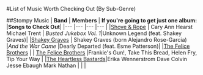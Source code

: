 #List of Music Worth Checking Out (By Sub-Genre)

##Stompy Music
| **Band**  	|  **Members** 	|   **If you're going to get just one album:**  |**Songs to Check Out**|
|--- |--- |--- |--- |
|[Shove & Rope](https://en.wikipedia.org/wiki/Shovels_%26_Rope) 	| Cary Ann Hearst  Michael Trent   	| *Busted Jukebox Vol. 1*|Unknown Legend (feat. Shakey Graves)|
|[Shakey Graves](https://en.wikipedia.org/wiki/Shakey_Graves) 	| Shakey Graves (born Alejandro Rose-Garcia)	|*And the War Came* |Dearly Departed (feat. Esme Patterson)|
|[The Felice Brothers](https://en.wikipedia.org/wiki/The_Felice_Brothers) 	|   	|  [The Felice Brothers](https://en.wikipedia.org/wiki/The_Felice_Brothers_%28album%29) |Frankie's Gun!, Take This Bread, Helen Fry, Tip Your Way |
|[The Heartless Bastards](https://en.wikipedia.org/wiki/Heartless_Bastards)|Erika Wennerstrom
Dave Colvin
Jesse Ebaugh
Mark Nathan | |
|

